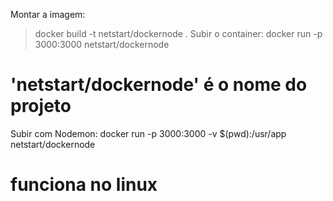 Montar a imagem:
> docker build -t netstart/dockernode .
Subir o container:
> docker run -p 3000:3000 netstart/dockernode  
# 'netstart/dockernode' é o nome do projeto
Subir com Nodemon:
docker run -p 3000:3000 -v $(pwd):/usr/app netstart/dockernode
# funciona no linux
